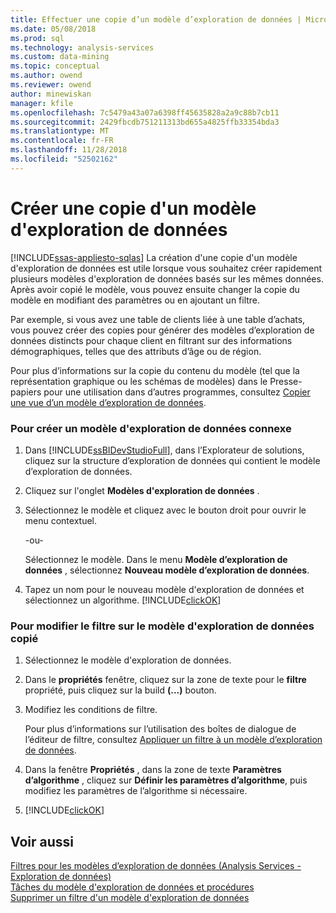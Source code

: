 ```yaml
---
title: Effectuer une copie d’un modèle d’exploration de données | Microsoft Docs
ms.date: 05/08/2018
ms.prod: sql
ms.technology: analysis-services
ms.custom: data-mining
ms.topic: conceptual
ms.author: owend
ms.reviewer: owend
author: minewiskan
manager: kfile
ms.openlocfilehash: 7c5479a43a07a6398ff45635828a2a9c88b7cb11
ms.sourcegitcommit: 2429fbcdb751211313bd655a4825ffb33354bda3
ms.translationtype: MT
ms.contentlocale: fr-FR
ms.lasthandoff: 11/28/2018
ms.locfileid: "52502162"
---
```

# <a name="make-a-copy-of-a-mining-model"></a>Créer une copie d'un modèle d'exploration de données
[!INCLUDE[ssas-appliesto-sqlas](../../includes/ssas-appliesto-sqlas.md)]
  La création d'une copie d'un modèle d'exploration de données est utile lorsque vous souhaitez créer rapidement plusieurs modèles d'exploration de données basés sur les mêmes données. Après avoir copié le modèle, vous pouvez ensuite changer la copie du modèle en modifiant des paramètres ou en ajoutant un filtre.  
  
 Par exemple, si vous avez une table de clients liée à une table d’achats, vous pouvez créer des copies pour générer des modèles d’exploration de données distincts pour chaque client en filtrant sur des informations démographiques, telles que des attributs d’âge ou de région.  
  
 Pour plus d’informations sur la copie du contenu du modèle (tel que la représentation graphique ou les schémas de modèles) dans le Presse-papiers pour une utilisation dans d’autres programmes, consultez [Copier une vue d’un modèle d’exploration de données](../../analysis-services/data-mining/copy-a-view-of-a-mining-model.md).  
  
### <a name="to-create-a-related-mining-model"></a>Pour créer un modèle d'exploration de données connexe  
  
1.  Dans [!INCLUDE[ssBIDevStudioFull](../../includes/ssbidevstudiofull-md.md)], dans l’Explorateur de solutions, cliquez sur la structure d’exploration de données qui contient le modèle d’exploration de données.  
  
2.  Cliquez sur l'onglet **Modèles d'exploration de données** .  
  
3.  Sélectionnez le modèle et cliquez avec le bouton droit pour ouvrir le menu contextuel.  
  
     -ou-  
  
     Sélectionnez le modèle. Dans le menu **Modèle d’exploration de données** , sélectionnez **Nouveau modèle d’exploration de données**.  
  
4.  Tapez un nom pour le nouveau modèle d'exploration de données et sélectionnez un algorithme. [!INCLUDE[clickOK](../../includes/clickok-md.md)]  
  
### <a name="to-edit-the-filter-on-the-copied-mining-model"></a>Pour modifier le filtre sur le modèle d'exploration de données copié  
  
1.  Sélectionnez le modèle d'exploration de données.  
  
2.  Dans le **propriétés** fenêtre, cliquez sur la zone de texte pour le **filtre** propriété, puis cliquez sur la build **(...)**  bouton.  
  
3.  Modifiez les conditions de filtre.  
  
     Pour plus d’informations sur l’utilisation des boîtes de dialogue de l’éditeur de filtre, consultez [Appliquer un filtre à un modèle d’exploration de données](../../analysis-services/data-mining/apply-a-filter-to-a-mining-model.md).  
  
4.  Dans la fenêtre **Propriétés** , dans la zone de texte **Paramètres d’algorithme** , cliquez sur **Définir les paramètres d’algorithme**, puis modifiez les paramètres de l’algorithme si nécessaire.  
  
5.  [!INCLUDE[clickOK](../../includes/clickok-md.md)]  
  
## <a name="see-also"></a>Voir aussi  
 [Filtres pour les modèles d’exploration de données &#40;Analysis Services - Exploration de données&#41;](../../analysis-services/data-mining/filters-for-mining-models-analysis-services-data-mining.md)   
 [Tâches du modèle d'exploration de données et procédures](../../analysis-services/data-mining/mining-model-tasks-and-how-tos.md)   
 [Supprimer un filtre d'un modèle d'exploration de données](../../analysis-services/data-mining/delete-a-filter-from-a-mining-model.md)  
  
  
